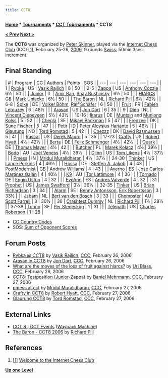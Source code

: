 ```yaml
---
title: CCT8
---
```

**[Home](Home "Home") * [Tournaments](Tournaments_and_Matches "Tournaments and Matches") * [CCT Tournaments](CCT_Tournaments "CCT Tournaments") * CCT8**

**[\< Prev](CCT7 "CCT7") [Next >](CCT9 "CCT9")**

The **CCT8** was organized by [Peter Skinner](Peter_Skinner "Peter Skinner"), played via the [Internet Chess Club](index.php?title=Internet_Chess_Club&action=edit&redlink=1 "Internet Chess Club (page does not exist)") (ICC) <a id="cite-note-1" href="#cite-ref-1">[1]</a>, February 25-26, [2006](Timeline#2006 "Timeline"), 9 rounds [Swiss](https://en.wikipedia.org/wiki/Swiss-system_tournament), 50min 3sec increment.

## Final Standing

|  #
|  Program
|  CC
|  Authors
|  Points
|  SOS
|
| --- | --- | --- | --- | --- | --- |
|  1
| [Rybka](Rybka "Rybka") |  US
| [Vasik Rajlich](Vasik_Rajlich "Vasik Rajlich") |  8
|  50
|
|  2-5
| [Zappa](Zappa "Zappa") |  US
| [Anthony Cozzie](Anthony_Cozzie "Anthony Cozzie") |  6½
|  50
|
|  | [Junior](Junior "Junior") |  IL
| [Amir Ban](Amir_Ban "Amir Ban"), [Shay Bushinsky](Shay_Bushinsky "Shay Bushinsky") |  6½
|  50
|
|  | [HIARCS](HIARCS "HIARCS") |  GB
| [Mark Uniacke](Mark_Uniacke "Mark Uniacke") |  6½
|  50
|
|  | [The Baron](The_Baron "The Baron") |  NL
| [Richard Pijl](Richard_Pijl "Richard Pijl") |  6½
|  42½
|
|  6-8
| [Spike](Spike "Spike") |  DE
| [Volker Böhm](Volker_B%C3%B6hm "Volker Böhm"), [Ralf Schäfer](Ralf_Sch%C3%A4fer "Ralf Schäfer") |  6
|  50
|
|  | [Fruit](Fruit "Fruit") |  FR
| [Fabien Letouzey](Fabien_Letouzey "Fabien Letouzey") |  6
|  48½
|
|  | [Arasan](Arasan "Arasan") |  US
| [Jon Dart](Jon_Dart "Jon Dart") |  6
|  35
|
|  9
| [Diep](Diep "Diep") |  NL
| [Vincent Diepeveen](Vincent_Diepeveen "Vincent Diepeveen") |  5½
|  43½
|
|  10-16
| [Ikarus](Ikarus "Ikarus") |  DE
| [Muntsin](Muntsin_Kolss "Muntsin Kolss") and [Munjong Kolss](Munjong_Kolss "Munjong Kolss") |  5
|  52
|
|  | [Chepla](Chepla "Chepla") |  SE
| [Mikael Bäckman](Mikael_B%C3%A4ckman "Mikael Bäckman") |  5
|  47
|
|  | [Frenzee](Frenzee "Frenzee") |  DK
| [Sune Fischer](Sune_Fischer "Sune Fischer") |  5
|  47
|
|  | [Petir](Petir "Petir") |  ID
| [Peter Aloysius Harjanto](Peter_Aloysius_Harjanto "Peter Aloysius Harjanto") |  5
|  46½
|
|  | [Glaurung](Glaurung "Glaurung") |  NO
| [Tord Romstad](Tord_Romstad "Tord Romstad") |  5
|  42
|
|  | [Chezzz](Chezzz "Chezzz") |  DK
| [David Rasmussen](David_Rasmussen "David Rasmussen") |  5
|  41
|
|  | [Rascal](index.php?title=Rascal&action=edit&redlink=1 "Rascal (page does not exist)") |  US
| [Derek Mauro](index.php?title=Derek_Mauro&action=edit&redlink=1 "Derek Mauro (page does not exist)") |  5
|  35
|
|  17-23
| [Crafty](Crafty "Crafty") |  US
| [Robert Hyatt](Robert_Hyatt "Robert Hyatt") |  4½
|  42½
|
|  | [Berta](Berta "Berta") |  DE
| [Felix Schmenger](Felix_Schmenger "Felix Schmenger")  |  4½
|  42½
|
|  | [Quark](Quark "Quark") |  DE
| [Thomas Mayer](Thomas_Mayer "Thomas Mayer") |  4½
|  42
|
|  | [Butcher](Butcher "Butcher") |  PL
| [Marek Kołacz](Marek_Ko%C5%82acz "Marek Kołacz") |  4½
|  39½
|
|  | [Bodo](Bodo "Bodo") |  AU
| [Joel Veness](Joel_Veness "Joel Veness") |  4½
|  39½
|
|  | [Djinn](Djinn "Djinn") |  US
| [Tom Likens](Tom_Likens "Tom Likens") |  4½
|  37½
|
|  | [Pmess](Witchess "Witchess") |  IN
| [Mridul Muralidharan](Mridul_Muralidharan "Mridul Muralidharan") |  4½
|  37½
|
|  24-30
| [Thinker](Thinker "Thinker") |  US
| [Lance Perkins](Lance_Perkins "Lance Perkins") |  4
|  46½
|
|  | [Hossa](Hossa "Hossa") |  DE
| [Steffen A. Jakob](Steffen_A._Jakob "Steffen A. Jakob") |  4
|  43
|
|  | [PostModernist](PostModernist "PostModernist") |  GB
| [Andrew Williams](Andrew_Williams "Andrew Williams") |  4
|  43
|
|  | [Averno](Averno "Averno") |  ES
| [José Carlos Martínez Galán](Jos%C3%A9_Carlos_Mart%C3%ADnez_Gal%C3%A1n "José Carlos Martínez Galán") |  4
|  40½
|
|  | [K9](index.php?title=K9&action=edit&redlink=1 "K9 (page does not exist)") |  AU
| [Tor Lattimore](Tor_Lattimore "Tor Lattimore") |  4
|  36
|
|  | [Tornado](Tornado "Tornado") |  DE
| [Engin Üstün](Engin_%C3%9Cst%C3%BCn "Engin Üstün") |  4
|  32
|
|  | [EveAnn](EveAnn "EveAnn") |  ES
| [Andres Valverde](Andres_Valverde "Andres Valverde") |  4
|  32
|
|  31
| [Prophet](Prophet "Prophet") |  US
| [James Swafford](James_Swafford "James Swafford") |  3½
|  36½
|
|  32-35
| [Tinker](Tinker "Tinker") |  US
| [Brian Richardson](Brian_Richardson "Brian Richardson") |  3
|  34
|
|  | [Alarm](Alarm "Alarm") |  SE
| [Benny Antonsson](Benny_Antonsson "Benny Antonsson"), [Erik Robertsson](Erik_Robertsson "Erik Robertsson") |  3
|  33½
|
|  | [Jsbam](index.php?title=Jsbam&action=edit&redlink=1 "Jsbam (page does not exist)") |  NL
| [Bert van den Bosch](index.php?title=Bert_van_den_Bosch&action=edit&redlink=1 "Bert van den Bosch (page does not exist)") |  3
|  33
|
|  | [Chompster](Chompster "Chompster") |  AU
| [Scott Farrell](Scott_Farrell "Scott Farrell") |  3
|  30½
|
|  36
| [Crashtest Dummy](Crashtest_Dummy "Crashtest Dummy") |  NL
| [Richard Pijl](Richard_Pijl "Richard Pijl") |  1½
|  28½
|
|  37-38
| [Tohno](index.php?title=Tohno&action=edit&redlink=1 "Tohno (page does not exist)") |  SE
| [Per Steneskog](index.php?title=Per_Steneskog&action=edit&redlink=1 "Per Steneskog (page does not exist)") |  1
|  31
|
|  | [Telepath](Telepath "Telepath") |  US
| [Charles Roberson](Charles_Roberson "Charles Roberson") |  1
|  28
|

- [CC Country Codes](https://en.wikipedia.org/wiki/ISO_3166-1)
- SOS: [Sum of Opponent Scores](https://en.wikipedia.org/wiki/Buchholz_system)

## Forum Posts

- [Rybka @ CCT8](https://www.stmintz.com/ccc/index.php?id=489891) by [Vasik Rajlich](Vasik_Rajlich "Vasik Rajlich"), [CCC](CCC "CCC"), February 26, 2006
- [Arasan in CCT8](https://www.stmintz.com/ccc/index.php?id=489903) by [Jon Dart](Jon_Dart "Jon Dart"), [CCC](CCC "CCC"), February 26, 2006
- [What are the moves of the loss of fruit against hiarcs?](https://www.stmintz.com/ccc/index.php?id=489916) by [Uri Blass](Uri_Blass "Uri Blass"), [CCC](CCC "CCC"), February 26, 2006
- [CCT8: Testposition (Junior-Zappa)](https://www.stmintz.com/ccc/index.php?id=489952) by [Daniel Mehrmann](Daniel_Mehrmann "Daniel Mehrmann"), [CCC](CCC "CCC"), February 27, 2006
- [pmess at cct](https://www.stmintz.com/ccc/index.php?id=490035) by [Mridul Muralidharan](Mridul_Muralidharan "Mridul Muralidharan"), [CCC](CCC "CCC"), February 27, 2006
- [Crafty in CCT8](https://www.stmintz.com/ccc/index.php?id=490097) by [Robert Hyatt](Robert_Hyatt "Robert Hyatt"), [CCC](CCC "CCC"), February 27, 2006
- [Glaurung CCT8](https://www.stmintz.com/ccc/index.php?id=490171) by [Tord Romstad](Tord_Romstad "Tord Romstad"), [CCC](CCC "CCC"), February 27, 2006

## External Links

- [CCT 8 | CCT Events](http://web.archive.org/web/20140330015831/http://www.cctchess.com/previous-events/cct-8/) ([Wayback Machine](https://en.wikipedia.org/wiki/Wayback_Machine))
- [The Baron - CCT8 2006](http://users.telenet.be/thebaron/html/8_-_2006.html) by [Richard Pijl](Richard_Pijl "Richard Pijl")

## References

1. <a id="cite-ref-1" href="#cite-note-1">[1]</a> [Welcome to the Internet Chess Club](http://www.chessclub.com/)

**[Up one Level](CCT_Tournaments "CCT Tournaments")**

